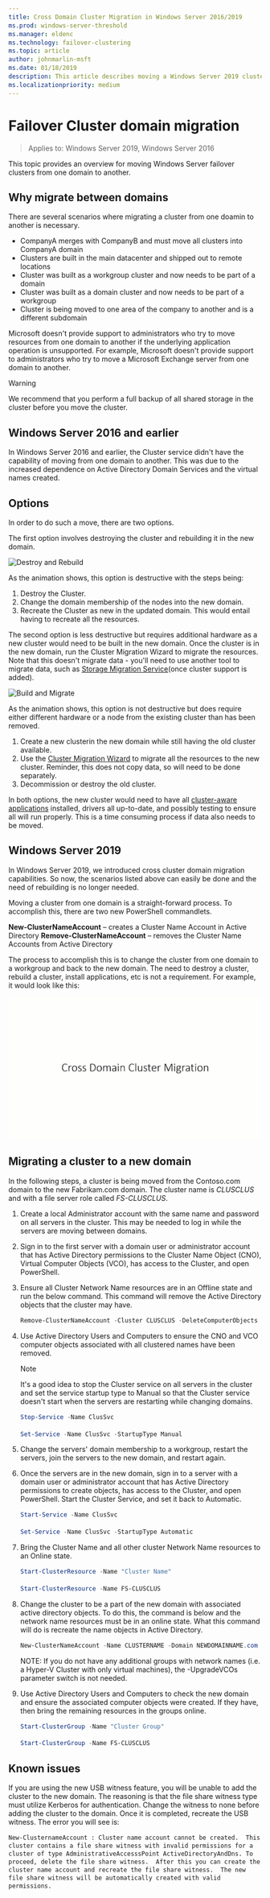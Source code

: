 ```yaml
---
title: Cross Domain Cluster Migration in Windows Server 2016/2019
ms.prod: windows-server-threshold
ms.manager: eldenc
ms.technology: failover-clustering
ms.topic: article
author: johnmarlin-msft
ms.date: 01/18/2019
description: This article describes moving a Windows Server 2019 cluster from one domain to another
ms.localizationpriority: medium
---
```

# Failover Cluster domain migration

> Applies to: Windows Server 2019, Windows Server 2016

This topic provides an overview for moving Windows Server failover clusters from one domain to another.

## Why migrate between domains

There are several scenarios where migrating a cluster from one doamin to another is necessary.

- CompanyA merges with CompanyB and must move all clusters into CompanyA domain
- Clusters are built in the main datacenter and shipped out to remote locations
- Cluster was built as a workgroup cluster and now needs to be part of a domain
- Cluster was built as a domain cluster and now needs to be part of a workgroup
- Cluster is being moved to one area of the company to another and is a different subdomain

Microsoft doesn't provide support to administrators who try to move resources from one domain to another if the underlying application operation is unsupported. For example, Microsoft doesn't provide support to administrators who try to move a Microsoft Exchange server from one domain to another.

   > [!WARNING]
   > We recommend that you perform a full backup of all shared storage in the cluster before you move the cluster.

## Windows Server 2016 and earlier

In Windows Server 2016 and earlier, the Cluster service didn't have the capability of moving from one domain to another.  This was due to the increased dependence on Active Directory Domain Services and the virtual names created.   

## Options

In order to do such a move, there are two options.

The first option involves destroying the cluster and rebuilding it in the new domain.

![Destroy and Rebuild](media\Cross-Domain-Cluster-Migration\Cross-Cluster-Domain-Migration-1.gif)

As the animation shows, this option is destructive with the steps being:

1. Destroy the Cluster.
2. Change the domain membership of the nodes into the new domain.
3. Recreate the Cluster as new in the updated domain.  This would entail having to recreate all the resources.

The second option is less destructive but requires additional hardware as a new cluster would need to be built in the new domain.  Once the cluster is in the new domain, run the Cluster Migration Wizard to migrate the resources. Note that this doesn't migrate data - you'll need to use another tool to migrate data, such as [Storage Migration Service](../storage/storage-migration-service/overview.md)(once cluster support is added).

![Build and Migrate](media\Cross-Domain-Cluster-Migration\Cross-Cluster-Domain-Migration-2.gif)

As the animation shows, this option is not destructive but does require either different hardware or a node from the existing cluster than has been removed.

1. Create a new clusterin the new domain while still having the old cluster available.
2. Use the [Cluster Migration Wizard](https://docs.microsoft.com/en-us/previous-versions/windows/it-pro/windows-server-2008-R2-and-2008/cc754481(v=ws.10)) to migrate all the resources to the new cluster. Reminder, this does not copy data, so will need to be done separately.
3. Decommission or destroy the old cluster.

In both options, the new cluster would need to have all [cluster-aware applications](https://technet.microsoft.com/aa369082(v=vs.90)) installed, drivers all up-to-date, and possibly testing to ensure all will run properly.  This is a time consuming process if data also needs to be moved.

## Windows Server 2019

In Windows Server 2019, we introduced cross cluster domain migration capabilities.  So now, the scenarios listed above can easily be done and the need of rebuilding is no longer needed.  

Moving a cluster from one domain is a straight-forward process. To accomplish this, there are two new PowerShell commandlets.

**New-ClusterNameAccount** – creates a Cluster Name Account in Active Directory
**Remove-ClusterNameAccount** – removes the Cluster Name Accounts from Active Directory

The process to accomplish this is to change the cluster from one domain to a workgroup and back to the new domain.  The need to destroy a cluster, rebuild a cluster, install applications, etc is not a requirement. For example, it would look like this:

![Migrate](media\Cross-Domain-Cluster-Migration\Cross-Cluster-Domain-Migration-3.gif)

## Migrating a cluster to a new domain

In the following steps, a cluster is being moved from the Contoso.com domain to the new Fabrikam.com domain.  The cluster name is *CLUSCLUS* and with a file server role called *FS-CLUSCLUS*.

1. Create a local Administrator account with the same name and password on all servers in the cluster.  This may be needed to log in while the servers are moving between domains.
2. Sign in to the first server with a domain user or administrator account that has Active Directory permissions to the Cluster Name Object (CNO), Virtual Computer Objects (VCO), has access to the Cluster, and open PowerShell.
3. Ensure all Cluster Network Name resources are in an Offline state and run the below command.  This command will remove the Active Directory objects that the cluster may have.

   ```PowerShell
   Remove-ClusterNameAccount -Cluster CLUSCLUS -DeleteComputerObjects
   ```
4. Use Active Directory Users and Computers to ensure the CNO and VCO computer objects associated with all clustered names have been removed.

   > [!NOTE]
   > It's a good idea to stop the Cluster service on all servers in the cluster and set the service startup type to Manual so that the Cluster service doesn't start when the servers are restarting while changing domains.

   ```PowerShell
   Stop-Service -Name ClusSvc

   Set-Service -Name ClusSvc -StartupType Manual
   ```

5. Change the servers' domain membership to a workgroup, restart the servers, join the servers to the new domain, and restart again.
6. Once the servers are in the new domain, sign in to a server with a domain user or administrator account that has Active Directory permissions to create objects, has access to the Cluster, and open PowerShell. Start the Cluster Service, and set it back to Automatic.

   ```PowerShell
   Start-Service -Name ClusSvc

   Set-Service -Name ClusSvc -StartupType Automatic
   ```
7. Bring the Cluster Name and all other cluster Network Name resources to an Online state.

   ```PowerShell
   Start-ClusterResource -Name "Cluster Name"

   Start-ClusterResource -Name FS-CLUSCLUS
   ```

8. Change the cluster to be a part of the new domain with associated active directory objects. To do this, the command is below and the network name resources must be in an online state.  What this command will do is recreate the name objects in Active Directory.

   ```PowerShell
   New-ClusterNameAccount -Name CLUSTERNAME -Domain NEWDOMAINNAME.com -UpgradeVCOs
   ```

    NOTE: If you do not have any additional groups with network names (i.e. a Hyper-V Cluster with only virtual machines), the -UpgradeVCOs parameter switch is not needed.

9. Use Active Directory Users and Computers to check the new domain and ensure the associated computer objects were created. If they have, then bring the remaining resources in the groups online.

   ```PowerShell
   Start-ClusterGroup -Name "Cluster Group"

   Start-ClusterGroup -Name FS-CLUSCLUS
   ```

## Known issues

If you are using the new USB witness feature, you will be unable to add the cluster to the new domain.  The reasoning is that the file share witness type must utilize Kerberos for authentication.  Change the witness to none before adding the cluster to the domain.  Once it is completed, recreate the USB witness.  The error you will see is:

```
New-ClusternameAccount : Cluster name account cannot be created.  This cluster contains a file share witness with invalid permissions for a cluster of type AdministrativeAccesssPoint ActiveDirectoryAndDns. To proceed, delete the file share witness.  After this you can create the cluster name account and recreate the file share witness.  The new file share witness will be automatically created with valid permissions.
```

